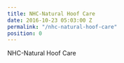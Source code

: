 ```yaml
---
title: NHC-Natural Hoof Care
date: 2016-10-23 05:03:00 Z
permalink: "/nhc-natural-hoof-care"
position: 0
---
```


NHC-Natural Hoof Care